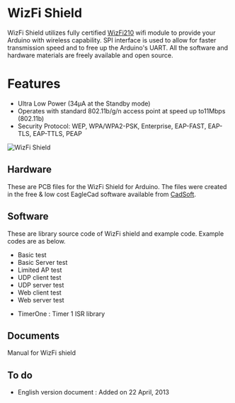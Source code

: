 # WizFi Shield
WizFi Shield utilizes fully certified [WizFi210](http://www.wiznet.co.kr/WizFi210) wifi module to provide your Arduino with wireless capability. 
SPI interface is used to allow for faster transmission speed and to free up the Arduino's UART.
All the software and hardware materials are freely available and open source.
 
# Features
- Ultra Low Power (34μA at the Standby mode)
- Operates with standard 802.11b/g/n access point at speed up to11Mbps (802.11b)
- Security Protocol: WEP, WPA/WPA2-PSK, Enterprise, EAP-FAST, EAP-TLS, EAP-TTLS, PEAP

![WizFi Shield](http://blog.wiznet.co.kr/FIles/Wizfishield_ver2.0.jpg "WizFi Shield")

## Hardware
These are PCB files for the WizFi Shield for Arduino. The files were created in the free & low cost EagleCad software available from [CadSoft](http://www.cadsoftusa.com/download-eagle/?language=en).

## Software
These are library source code of WizFi shield and example code.
Example codes are as below.
- Basic test
- Basic Server test
- Limited AP test
- UDP client test
- UDP server test
- Web client test
- Web server test


* TimerOne : Timer 1 ISR library

## Documents
Manual for WizFi shield

## To do
- English version document : Added on 22 April, 2013

